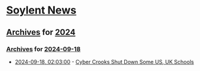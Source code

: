 # [Soylent News](../../../README.md)

## [Archives](../../index.md) for [2024](../index.md)

### [Archives](../../index.md) for [2024-09-18](index.md)

* [2024-09-18, 02:03:00](https://soylentnews.org/article.pl?sid=24/09/17/0256228&from=rss) - [Cyber Crooks Shut Down Some US, UK Schools](https://soylentnews.org/article.pl?sid=24/09/17/0256228&from=rss)
